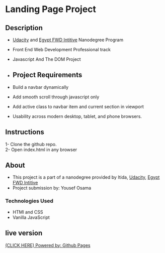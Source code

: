 # Landing Page Project

## Description

-   [Udacity](https://www.udacity.com/) and [Egypt FWD Intitive](https://www.egfwd.com) Nanodegree Program
-   Front End Web Development Professional track
-   Javascript And The DOM Project

-   ## Project Requirements

-   Build a navbar dynamically
-   Add smooth scroll through javascript only
-   Add active class to navbar item and current section in viewport
-   Usability across modern desktop, tablet, and phone browsers.

## Instructions

1- Clone the github repo.<br>
2- Open index.html in any browser

## About

-   This project is a part of a nanodegree provided by Itida, [Udacity](https://www.udacity.com/), [Egypt FWD Intitive](https://www.egfwd.com)
-   Project submission by: Yousef Osama

### Technologies Used

-   HTMl and CSS
-   Vanilla JavaScript

## live version

[(CLICK HERE) Powered by: Github Pages](https://yousef287.github.io/udacity-landing-page/)
